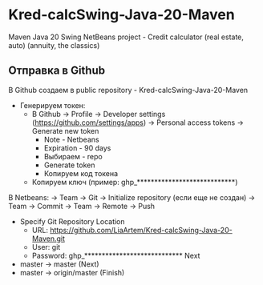 # Kred-calcSwing-Java-20-Maven
Maven Java 20 Swing NetBeans project - Credit calculator (real estate, auto) (annuity, the classics)

Отправка в Github
---------------------------------------------------------------------------------

В Github создаем в public repository - Kred-calcSwing-Java-20-Maven
- Генерируем токен:
  - В Github -> Profile -> Developer settings (https://github.com/settings/apps) -> Personal access tokens -> Generate new token
    - Note - Netbeans
    - Expiration - 90 days
    - Выбираем - repo
    - Generate token
    - Копируем код токена
  - Копируем ключ (пример: ghp_****************************)

В Netbeans:
  -> Team -> Git -> Initialize repository (если еще не создан)
  -> Team -> Commit
  -> Team -> Remote -> Push
   - Specify Git Repository Location
     - URL: https://github.com/LiaArtem/Kred-calcSwing-Java-20-Maven.git
     - User: git
     - Password: ghp_****************************
   Next
   - master -> master  (Next)
   - master -> origin/master  (Finish)

